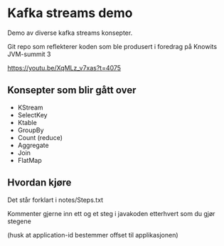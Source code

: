 # Kafka streams demo
Demo av diverse kafka streams konsepter.

Git repo som reflekterer koden som ble produsert i foredrag på Knowits JVM-summit 3

https://youtu.be/XqMLz_v7xas?t=4075

## Konsepter som blir gått over
* KStream
* SelectKey
* Ktable
* GroupBy
* Count (reduce)
* Aggregate
* Join
* FlatMap

## Hvordan kjøre
Det står forklart i notes/Steps.txt

Kommenter gjerne inn ett og et steg i javakoden etterhvert som du gjør stegene 

(husk at application-id bestemmer offset til applikasjonen) 

